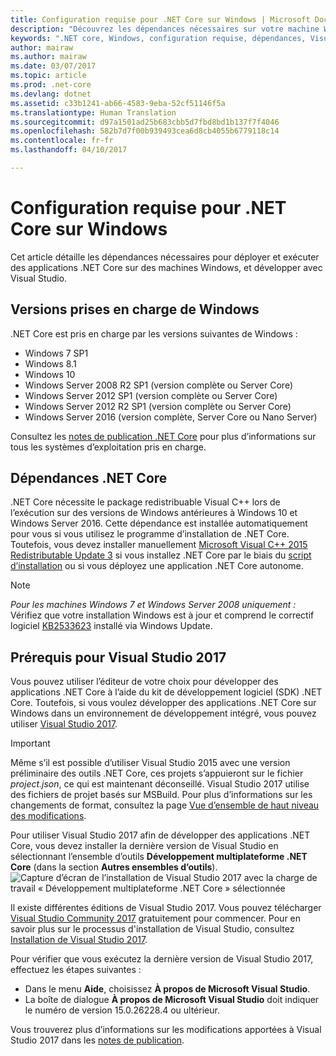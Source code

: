 ```yaml
---
title: Configuration requise pour .NET Core sur Windows | Microsoft Docs
description: "Découvrez les dépendances nécessaires sur votre machine Windows pour développer et exécuter des applications .NET Core."
keywords: ".NET core, Windows, configuration requise, dépendances, Visual Studio"
author: mairaw
ms.author: mairaw
ms.date: 03/07/2017
ms.topic: article
ms.prod: .net-core
ms.devlang: dotnet
ms.assetid: c33b1241-ab66-4583-9eba-52cf51146f5a
ms.translationtype: Human Translation
ms.sourcegitcommit: d97a1501ad25b683cbb5d7fbd8bd1b137f7f4046
ms.openlocfilehash: 582b7d7f00b939493cea6d8cb4055b6779118c14
ms.contentlocale: fr-fr
ms.lasthandoff: 04/10/2017

---
```


# <a name="prerequisites-for-net-core-on-windows"></a>Configuration requise pour .NET Core sur Windows

Cet article détaille les dépendances nécessaires pour déployer et exécuter des applications .NET Core sur des machines Windows, et développer avec Visual Studio.

## <a name="supported-windows-versions"></a>Versions prises en charge de Windows

.NET Core est pris en charge par les versions suivantes de Windows :

* Windows 7 SP1
* Windows 8.1
* Windows 10
* Windows Server 2008 R2 SP1 (version complète ou Server Core)
* Windows Server 2012 SP1 (version complète ou Server Core)
* Windows Server 2012 R2 SP1 (version complète ou Server Core)
* Windows Server 2016 (version complète, Server Core ou Nano Server)

Consultez les [ notes de publication .NET Core](https://github.com/dotnet/core/blob/master/release-notes/1.1/1.1.md) pour plus d’informations sur tous les systèmes d’exploitation pris en charge.

## <a name="net-core-dependencies"></a>Dépendances .NET Core

.NET Core nécessite le package redistribuable Visual C++ lors de l’exécution sur des versions de Windows antérieures à Windows 10 et Windows Server 2016. Cette dépendance est installée automatiquement pour vous si vous utilisez le programme d’installation de .NET Core. Toutefois, vous devez installer manuellement [Microsoft Visual C++ 2015 Redistributable Update 3](https://www.microsoft.com/download/details.aspx?id=53840) si vous installez .NET Core par le biais du [script d’installation](./tools/dotnet-install-script.md) ou si vous déployez une application .NET Core autonome.

> [!NOTE]
> <em>Pour les machines Windows 7 et Windows Server 2008 uniquement :</em><br>
> Vérifiez que votre installation Windows est à jour et comprend le correctif logiciel [KB2533623](https://support.microsoft.com/help/2533623) installé via Windows Update.

## <a name="prerequisites-with-visual-studio-2017"></a>Prérequis pour Visual Studio 2017

Vous pouvez utiliser l’éditeur de votre choix pour développer des applications .NET Core à l’aide du kit de développement logiciel (SDK) .NET Core. Toutefois, si vous voulez développer des applications .NET Core sur Windows dans un environnement de développement intégré, vous pouvez utiliser [Visual Studio 2017](#visual-studio-2017).

> [!IMPORTANT]
> Même s’il est possible d’utiliser Visual Studio 2015 avec une version préliminaire des outils .NET Core, ces projets s’appuieront sur le fichier *project.json*, ce qui est maintenant déconseillé. Visual Studio 2017 utilise des fichiers de projet basés sur MSBuild. Pour plus d’informations sur les changements de format, consultez la page [Vue d’ensemble de haut niveau des modifications](./tools/cli-msbuild-architecture.md).

Pour utiliser Visual Studio 2017 afin de développer des applications .NET Core, vous devez installer la dernière version de Visual Studio en sélectionnant l’ensemble d’outils **Développement multiplateforme .NET Core** (dans la section **Autres ensembles d’outils**).
![Capture d’écran de l’installation de Visual Studio 2017 avec la charge de travail « Développement multiplateforme .NET Core » sélectionnée](./media/windows-prerequisites/vs_workloads.jpg)

Il existe différentes éditions de Visual Studio 2017. Vous pouvez télécharger [Visual Studio Community 2017](https://www.visualstudio.com/downloads/) gratuitement pour commencer.  Pour en savoir plus sur le processus d'installation de Visual Studio, consultez [Installation de Visual Studio 2017](https://docs.microsoft.com/visualstudio/install/install-visual-studio).

Pour vérifier que vous exécutez la dernière version de Visual Studio 2017, effectuez les étapes suivantes :

 * Dans le menu **Aide**, choisissez **À propos de Microsoft Visual Studio**.
 * La boîte de dialogue **À propos de Microsoft Visual Studio** doit indiquer le numéro de version 15.0.26228.4 ou ultérieur.

Vous trouverez plus d’informations sur les modifications apportées à Visual Studio 2017 dans les [notes de publication](https://www.visualstudio.com/news/releasenotes/vs2017-relnotes).

